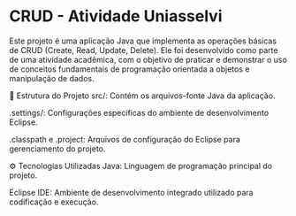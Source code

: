 # CRUD - Atividade Uniasselvi

Este projeto é uma aplicação Java que implementa as operações básicas de CRUD (Create, Read, Update, Delete). Ele foi desenvolvido como parte de uma atividade acadêmica, com o objetivo de praticar e demonstrar o uso de conceitos fundamentais de programação orientada a objetos e manipulação de dados.

📁 Estrutura do Projeto
src/: Contém os arquivos-fonte Java da aplicação.

.settings/: Configurações específicas do ambiente de desenvolvimento Eclipse.

.classpath e .project: Arquivos de configuração do Eclipse para gerenciamento do projeto.

⚙️ Tecnologias Utilizadas
Java: Linguagem de programação principal do projeto.

Eclipse IDE: Ambiente de desenvolvimento integrado utilizado para codificação e execução.
